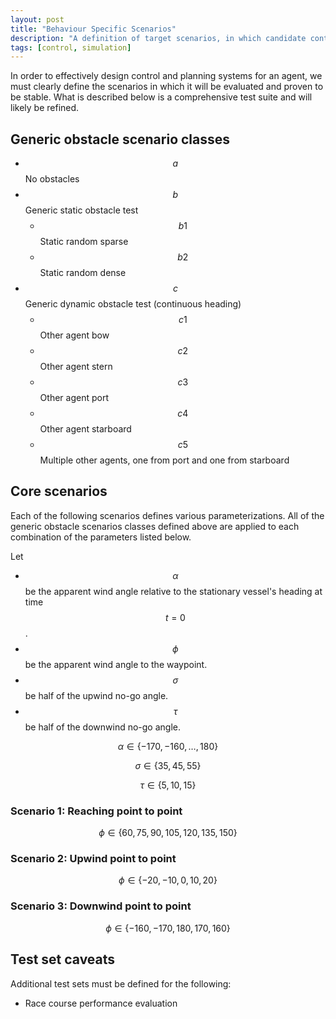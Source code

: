 ```yaml
---
layout: post
title: "Behaviour Specific Scenarios"
description: "A definition of target scenarios, in which candidate control/planning systems will be evaluated for tuning specific edge cases."
tags: [control, simulation]
---
```


In order to effectively design control and planning systems for an agent, we must clearly define the scenarios in which it will be evaluated and proven to be stable. What is described below is a comprehensive test suite and will likely be refined.

## Generic obstacle scenario classes
- $$a$$ No obstacles
- $$b$$ Generic static obstacle test
  - $$b1$$ Static random sparse
  - $$b2$$ Static random dense
- $$c$$ Generic dynamic obstacle test (continuous heading)
  - $$c1$$ Other agent bow
  - $$c2$$ Other agent stern
  - $$c3$$ Other agent port
  - $$c4$$ Other agent starboard
  - $$c5$$ Multiple other agents, one from port and one from starboard

## Core scenarios
Each of the following scenarios defines various parameterizations. All of the generic obstacle scenarios classes defined above are applied to each combination of the parameters listed below.

Let
- $$\alpha$$ be the apparent wind angle relative to the stationary vessel's heading at time $$t = 0$$.
- $$\phi$$ be the apparent wind angle to the waypoint.
- $$\sigma$$ be half of the upwind no-go angle.
- $$\tau$$ be half of the downwind no-go angle.

$$\alpha \in \{-170, -160, \ldots, 180\}$$

$$\sigma \in \{35, 45, 55\}$$

$$\tau \in \{5, 10, 15\}$$

### Scenario 1: Reaching point to point

$$\phi \in \{60, 75, 90, 105, 120, 135, 150\}$$

### Scenario 2: Upwind point to point

$$\phi \in \{-20, -10, 0, 10, 20\}$$

### Scenario 3: Downwind point to point

$$\phi \in \{-160, -170, 180, 170, 160\}$$

## Test set caveats
Additional test sets must be defined for the following:
- Race course performance evaluation

